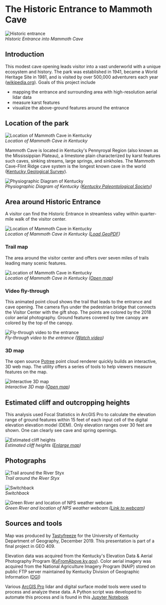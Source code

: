 # The Historic Entrance to Mammoth Cave

![Historic entrance](https://live.staticflickr.com/65535/49184295056_3eeb296aae_h.jpg)     
*Historic Entrance into Mammoth Cave*

## Introduction

This modest cave opening leads visitor into a vast underworld with a unique ecosystem and history. The park was established in 1941, became a World Heritage Site in 1981, and is visited by over 500,000 adventurers each year (<a href="https://en.wikipedia.org/wiki/Mammoth_Cave_National_Park">wikipedia.org</a>). Goals of this project include

* mapping the entrance and surrounding area with high-resolution aerial lidar data
* measure karst features
* visualize the above-ground features around the entrance


## Location of the park



![Location of Mammoth Cave in Kentucky](images/mammoth-cave-kentucky.png)    
*Location of Mammoth Cave in Kentucky*

Mammoth Cave is located in Kentucky's Pennyroyal Region (also known as the Mississippian Plateau), a limestone plain characterized by karst features such caves, sinking streams, large springs, and sinkholes. The Mammoth Cave-Flint Ridge cave system is the longest known cave in the world ([Kentucky Geological Survey](https://www.uky.edu/KGS/geoky/regionPennyroyal.html)). 


![Physiographic Diagram of Kentucky](images/physiographic-diagram.jpg)    
*Physiographic Diagram of Kentucky ([Kentucky Paleontological Society](http://www.uky.edu/OtherOrgs/KPS/))*

## Area around Historic Entrance

A visitor can find the Historic Entrance in streamless valley within quarter-mile walk of the visitor center.


![Location of Mammoth Cave in Kentucky](basemap/maca-basemap.jpg)    
*Location of Mammoth Cave in Kentucky ([Load GeoPDF](basemap/maca-basemap.pdf))*

### Trail map

The area around the visitor center and offers over seven miles of trails leading many scenic features.

![Location of Mammoth Cave in Kentucky](images/maca-map.jpg)    
*Location of Mammoth Cave in Kentucky ([Open map](https://tastyfreeze.github.io/maca/map))*

### Video fly-through

This animated point cloud shows the trail that leads to the entrance and cave opening. The camera flys under the pedestrian bridge that connects the Visitor Center with the gift shop. The points are colored by the 2018 color aerial photography. Ground features covered by tree canopy are colored by the top of the canopy.

![Fly-through video to the entrance](images/maca-video.jpg)    
*Fly-through video to the entrance ([Watch video](https://youtu.be/BVVCe_BSsT4))*

### 3D map

The open source [Potree](http://potree.org/) point cloud renderer quickly builds an interactive, 3D web map. The utility offers a series of tools to help viewers measure features on the map. 

![Interactive 3D map](images/maca-3d.jpg)    
*Interactive 3D map ([Open map](https://outragegis.com/pointclouds/maca/))*

## Estimated cliff and outcropping heights

This analysis used Focal Statistics in ArcGIS Pro to calculate the elevation range of ground features within 15 feet of each input cell of the digital elevation elevation model (DEM). Only elevation ranges over 30 feet are shown. One can clearly see cave and spring openings.

![Estimated cliff heights](dsm/maca-cliff-heights.jpg)    
*Estimated cliff heights ([Enlarge map](dsm/maca-cliff-heights.jpg))*


## Photographs

![Trail around the River Styx](https://live.staticflickr.com/65535/49183797783_7e57979428_h.jpg)     
*Trail around the River Styx*


![Switchback](https://live.staticflickr.com/65535/49183797293_ddf8477451_h.jpg)     
*Switchback*



![Green River and location of NPS weather webcam](https://live.staticflickr.com/65535/49184293741_fefe89f25c_h.jpg)     
*Green River and location of NPS weather webcam ([Link to webcam](https://www.nps.gov/subjects/air/webcams.htm?site=maca))*

## Sources and tools

Map was produced by [Tastyfreeze](https://github.com/tastyfreeze) for the University of Kentucky Department of Geography, December 2019. This presentation is part of a final project in GEO 409. 

Elevation data was acquired from the Kentucky's Elevation Data & Aerial Photography Program ([KyFromAbove.ky.gov](http://kyfromabove.ky.gov)). Color aerial imagery was acquired from the National Agriculture Imagery Program (NAIP) stored on public FTP server maintained by Kentucky Division of Geographic Information ([DGI](https://technology.ky.gov/gis/Pages/default.aspx))

Various [ArcGIS Pro](https://www.esri.com/en-us/arcgis/products/arcgis-pro/resources) lidar and digital surface model tools were used to process and analyze these data. A Python script was developed to automate this process and is found in this [Jupyter Notebook]()


